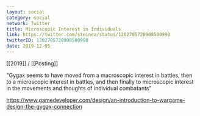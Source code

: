 ```yaml
---
layout: social
category: social
network: Twitter
title: Microscopic Interest in Individuals
link: https://twitter.com/steinea/status/1202705720908500998
twitterID: 1202705720908500998
date: 2019-12-05
---
```


[[2019]] / [[Posting]]

"Gygax seems to have moved from a macroscopic interest in battles, then to a microscopic interest in battles, and then finally to microscopic interest in the movements and thoughts of individual combatants"

<https://www.gamedeveloper.com/design/an-introduction-to-wargame-design-the-gygax-connection>
